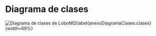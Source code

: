 # Diagrama de clases

![Diagrama de clases de LoboMQ[^anexoDiagramaClases:enlace]\label{anexoDiagramaClases:clases}](clases.png){width=69%}

[^anexoDiagramaClases:enlace]: Disponible con mayor resolución en <https://github.com/rubnium/LoboMQ/blob/master/tfg_report/resource_scr/clases_horiz.png>
